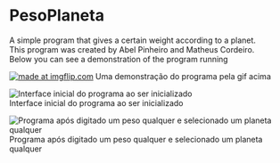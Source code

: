 # PesoPlaneta
A simple program that gives a certain weight according to a planet.</br>
This program was created by Abel Pinheiro and Matheus Cordeiro.</br>
Below you can see a demonstration of the program running</br>

<a href="https://imgflip.com/gif/1zsy95"><img src="https://i.imgflip.com/1zsy95.gif" title="made at imgflip.com"/></a>
Uma demonstração do programa pela gif acima </br>

![Interface inicial do programa ao ser inicializado](http://imageshack.com/a/img922/6476/1IodTJ.png?raw=true "interface inicial")<br/>
Interface inicial do programa ao ser inicializado<br/>


![Programa após digitado um peso qualquer e selecionado um planeta qualquer](http://imageshack.com/a/img922/3847/YrKbbe.png?raw=true "interface ao ser selecionado um item")<br/>
Programa após digitado um peso qualquer e selecionado um planeta qualquer
